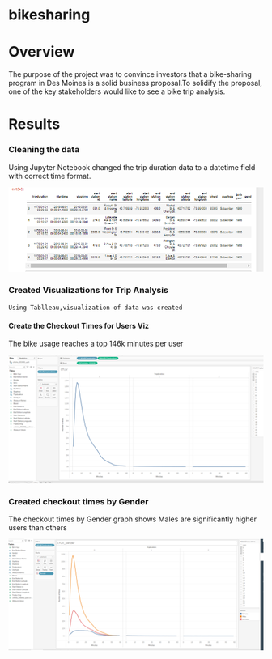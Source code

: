 # bikesharing
# Overview
The purpose of the project was to convince  investors that a bike-sharing program in Des Moines is a solid business proposal.To solidify the proposal, one of the key stakeholders would like to see a bike trip analysis.
 
# Results
 ### Cleaning the data
 
 Using Jupyter Notebook changed the trip duration data to a datetime field with correct time format.
 
 
  ![Deliverable1.png](images/Deliverable1.png)
  
  ### Created Visualizations for Trip Analysis
    Using Tablleau,visualization of data was created
    
   #### Create the Checkout Times for Users Viz
   The bike usage reaches a top 146k minutes per user
   
   ![Checkout_time_Users.png](images/Checkout_time_Users.png)
   
   ### Created checkout times by Gender
   
 The checkout times by Gender graph shows Males are significantly higher users than others

 ![Checkout_Times_Gender.png](images/Checkout_Times_Gender.png)
 
   
  
